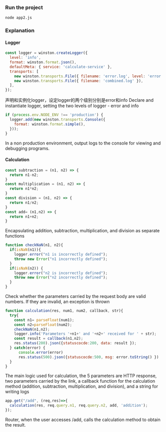 ### Run the project
``` bash
node app2.js
```

### Explanation

#### Logger
``` js
const logger = winston.createLogger({
  level: 'info',
  format: winston.format.json(),
  defaultMeta: { service: 'calculate-service' },
  transports: [
    new winston.transports.File({ filename: 'error.log', level: 'error' }),
    new winston.transports.File({ filename: 'combined.log' }),
  ],
});
```
声明和实例化logger，设定logger的两个级别分别是error和info
Declare and instantiate logger, setting the two levels of logger - error and info
``` js
if (process.env.NODE_ENV !== 'production') {
  logger.add(new winston.transports.Console({
    format: winston.format.simple(),
  }));
}
```
In a non production environment, output logs to the console for viewing and debugging programs.

#### Calculation
``` js
const subtraction = (n1, n2) => {
  return n1-n2;
}
const multiplication = (n1, n2) => {
  return n1*n2;
}
const division = (n1, n2) => {
  return n1/n2;
}
const add= (n1,n2) => {
  return n1+n2;
}
```
Encapsulating addition, subtraction, multiplication, and division as separate functions

``` js
function checkNaN(n1, n2){
  if(isNaN(n1)){
    logger.error("n1 is incorrectly defined");
    throw new Error("n1 incorrectly defined");
  }
  if(isNaN(n2)) {
    logger.error("n2 is incorrectly defined");
    throw new Error("n2 incorrectly defined");
  }
}
```
Check whether the parameters carried by the request body are valid numbers. If they are invalid, an exception is thrown

``` js
function calculation(res, num1, num2, callback, str){
  try{
    const n1= parseFloat(num1);
    const n2=parseFloat(num2);
    checkNaN(n1,n2); 
    logger.info('Parameters '+n1+' and '+n2+' received for ' + str);
    const result = callback(n1,n2);
    res.status(200).json({statuscocde:200, data: result }); 
  } catch(error) { 
      console.error(error)
      res.status(500).json({statuscocde:500, msg: error.toString() })
  }
}
```
The main logic used for calculation, the 5 parameters are HTTP response, two parameters carried by the link, a callback function for the calculation method (addition, subtraction, multiplication, and division), and a string for writing logs
``` js
app.get("/add", (req,res)=>{
  calculation(res, req.query.n1, req.query.n2, add, 'addition');
});
```
Router, when the user accesses /add, calls the calculation method to obtain the result.
